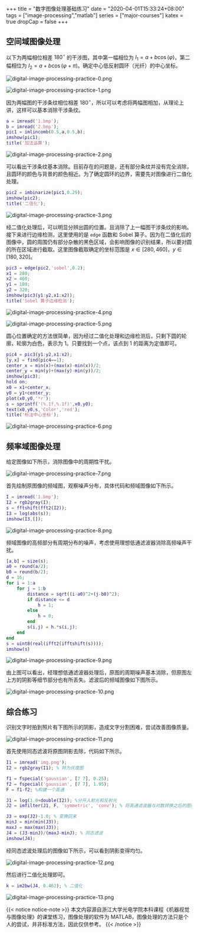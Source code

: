 +++
title = "数字图像处理基础练习"
date = "2020-04-01T15:33:24+08:00"
tags = ["image-processing","matlab"]
series = ["major-courses"]
katex = true
dropCap = false
+++

## 空间域图像处理

以下为两幅相位相差 $180^{\circ}$ 的干涉图，其中第一幅相位为 $I_1=a+b\cos(\varphi)$，第二幅相位为 $I_2=a+b\cos(\varphi+\pi)$。确定中心低反射圆环（光纤）的中心坐标。

![digital-image-processing-practice-0.png](/images/digital-image-processing-practice-0.png "第一幅干涉图")

![digital-image-processing-practice-1.png](/images/digital-image-processing-practice-1.png "第二幅干涉图")

因为两幅图的干涉条纹相位相差 $180^{\circ}$，所以可以考虑将两幅图相加，从理论上讲，这样可以基本消除干涉条纹。

```matlab
a = imread('1.bmp');
b = imread('2.bmp');
pic1 = imlincomb(0.5,a,0.5,b);
imshow(pic1);
title('加法运算');
```

![digital-image-processing-practice-2.png](/images/digital-image-processing-practice-2.png "图像相加")

可以看出干涉条纹基本消除。目前存在的问题是，还有部分条纹并没有完全消除，且圆环的颜色与背景的颜色相近。为了确定圆环的边界，需要先对图像进行二值化处理。

```matlab
pic2 = imbinarize(pic1,0.29);
imshow(pic2);
title('二值化');
```
![digital-image-processing-practice-3.png](/images/digital-image-processing-practice-3.png "二值化处理")

经二值化处理后，可以明显分辨出圆的位置。且消除了上一幅图干涉条纹的影响。接下来进行边缘检测，这里使用的是 `edge` 函数和 Sobel 算子。因为在二值化后的图像中，圆的周围仍有部分杂散的黑色区域，会影响图像的识别结果，所以要对圆的所在区域进行截取。这里图像截取确定的坐标范围是 $x\in[280,460]$，$y\in[180,320]$。

```matlab
pic3 = edge(pic2,'sobel',0.2);
x1 = 280;
x2 = 460;
y1 = 180;
y2 = 320;
imshow(pic3(y1:y2,x1:x2));
title('Sobel 算子边缘检测');
```

![digital-image-processing-practice-4.png](/images/digital-image-processing-practice-4.png "Sobel 算子边缘检测")

![digital-image-processing-practice-5.png](/images/digital-image-processing-practice-5.png "截取后的图像")

圆心位置确定的方法很简单，因为经过二值化处理和边缘检测后，只剩下圆的轮廓，轮廓为白色，表示为 $1$。只要找到一个点，该点到 $1$ 的距离为定值即可。

```matlab
pic4 = pic3(y1:y2,x1:x2);
[y,x] = find(pic4==1);
center_x = min(x)+(max(x)-min(x))/2;
center_y = min(y)+(max(y)-min(y))/2;
imshow(pic3);
hold on;
x0 = x1+center_x;
y0 = y1+center_y;
plot(x0,y0,'*r');
s = sprintf('(%.1f,%.1f)',x0,y0);
text(x0,y0,s,'Color','red');
title('标注中心坐标');
```

![digital-image-processing-practice-6.png](/images/digital-image-processing-practice-6.png "标注坐标")

## 频率域图像处理

给定图像如下所示，消除图像中的周期性干扰。

![digital-image-processing-practice-7.png](/images/digital-image-processing-practice-7.png "带有周期性干扰的图像")

首先绘制原图像的频域图，观察噪声分布，具体代码和频域图像如下所示。

```matlab
I = imread('1.bmp');
I2 = rgb2gray(I);
s = fftshift(fft2(I2));
I3 = log(abs(s));
imshow(I3,[]);
```

![digital-image-processing-practice-8.png](/images/digital-image-processing-practice-8.png "原图的频域图像")

频域图像的高频部分有周期分布的噪声，考虑使用理想低通滤波器消除高频噪声干扰。

```matlab
[a,b] = size(s);
a0 = round(a/2);
b0 = round(b/2);
d = 16;
for i = 1:a
    for j = 1:b
        distance = sqrt((i-a0)^2+(j-b0)^2);
        if distance <= d
            h = 1;
        else
            h = 0;
        end
        s(i,j) = h.*s(i,j);
    end
end
s = uint8(real(ifft2(ifftshift(s))));
imshow(s)
```

![digital-image-processing-practice-9.png](/images/digital-image-processing-practice-9.png "经理想低通滤波器处理后的图像")

由上图可以看出，经理想低通滤波器处理后，原图的周期噪声基本消除，但原图左上方的阴影等细节部分也有所丢失。滤波后的频域图像如下图所示。

![digital-image-processing-practice-10.png](/images/digital-image-processing-practice-10.png "滤波后的频域图像")

## 综合练习

识别文字时拍到照片有下图所示的阴影，造成文字分割困难，尝试改善图像质量。

![digital-image-processing-practice-11.png](/images/digital-image-processing-practice-11.png "原图带有阴影，文字识别困难")

首先使用同态滤波将原图阴影去除，代码如下所示。

```matlab
I1 = imread('img.png');
I2 = rgb2gray(I1); % 转为灰度图

f1 = fspecial('gaussian', [7 7], 0.25);
f2 = fspecial('gaussian', [7 7], 1.95);
F = f1-f2; %构建一个高通

J1 = log(1.0+double(I2)); %分开入射光和反射光
J2 = imfilter(J1, F, 'symmetric', 'conv'); % 将高通滤波器与对数转换之后的图像卷积

J3 = exp(J2)-1.0; % 变换回来
minJ = min(min(J3));
maxJ = max(max(J3));
J4 = (J3-minJ)/(maxJ-minJ); % 同态滤波
imshow(J4);
```

经同态滤波处理后的图像如下所示，可以看到阴影变得均匀。

![digital-image-processing-practice-12.png](/images/digital-image-processing-practice-12.png "经同态滤波处理后的图像")

然后进行二值化处理即可。

```matlab
k = im2bw(J4, 0.462); % 二值化
```

![digital-image-processing-practice-13.png](/images/digital-image-processing-practice-13.png "二值化后的图像")


{{< notice notice-note >}}
本文内容源自浙江大学光电学院本科课程《机器视觉与图像处理》的课堂练习，图像处理的软件为 MATLAB，图像处理的方法只是个人的尝试，并非标准方法，因此仅供参考。
{{< /notice >}}